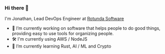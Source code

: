 ### Hi there 👋

I'm Jonathan, Lead DevOps Engineer at [Rotunda Software](https://github.com/rotundasoftware)

- 🔭 I’m currently working on software that helps people to do good things, providing easy to use tools for organizing people.
- 🛠️ I'm currently using AWS / NodeJS
- 🌱 I’m currently learning Rust, AI / ML and Crypto
